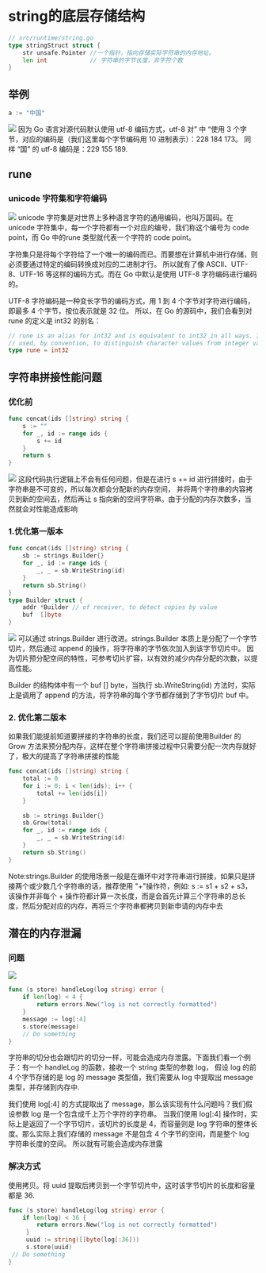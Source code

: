 # string的底层存储结构

```go
// src/runtime/string.go
type stringStruct struct {
    str unsafe.Pointer //一个指针，指向存储实际字符串的内存地址。
    len int            // 字符串的字节长度，非字符个数
}
```


## 举例
```go
a := "中国"
```
![](.str_images/chinese_in_string.png)
因为 Go 语言对源代码默认使用 utf-8 编码方式，utf-8 对” 中 “使用 3 个字节，对应的编码是（我们这里每个字节编码用 10 进制表示）：228 184 173。
同样 “国” 的 utf-8 编码是：229 155 189.

## rune

### unicode 字符集和字符编码
![](.str_images/code_point_n_encoding.png)
unicode 字符集是对世界上多种语言字符的通用编码，也叫万国码。在 unicode 字符集中，每一个字符都有一个对应的编号，我们称这个编号为 code point，而 Go 中的rune 类型就代表一个字符的 code point。


字符集只是将每个字符给了一个唯一的编码而已。而要想在计算机中进行存储，则必须要通过特定的编码转换成对应的二进制才行。
所以就有了像 ASCII、UTF-8、UTF-16 等这样的编码方式。而在 Go 中默认是使用 UTF-8 字符编码进行编码的。

UTF-8 字符编码是一种变长字节的编码方式，用 1 到 4 个字节对字符进行编码，即最多 4 个字节，按位表示就是 32 位。
所以，在 Go 的源码中，我们会看到对 rune 的定义是 int32 的别名：
```go
// rune is an alias for int32 and is equivalent to int32 in all ways. It is
// used, by convention, to distinguish character values from integer values.
type rune = int32
```

## 字符串拼接性能问题

### 优化前
```go
func concat(ids []string) string {
    s := ""
    for _, id := range ids {
        s += id
    }
    return s
}
```
![](.str_images/concat.png)
这段代码执行逻辑上不会有任何问题，但是在进行 s += id 进行拼接时，由于字符串是不可变的，所以每次都会分配新的内存空间，
并将两个字符串的内容拷贝到新的空间去，然后再让 s 指向新的空间字符串。由于分配的内存次数多，当然就会对性能造成影响

### 1.优化第一版本
```go
func concat(ids []string) string {
    sb := strings.Builder{} 
    for _, id := range ids {
        _, _ = sb.WriteString(id) 
    }
    return sb.String() 
}
type Builder struct {
    addr *Builder // of receiver, to detect copies by value
    buf  []byte
}
```
![](.str_images/string_builder.png)
可以通过 strings.Builder 进行改进。strings.Builder 本质上是分配了一个字节切片，然后通过 append 的操作，将字符串的字节依次加入到该字节切片中。
因为切片预分配空间的特性，可参考切片扩容，以有效的减少内存分配的次数，以提高性能。

Builder 的结构体中有一个 buf [] byte，当执行 sb.WriteString(id) 方法时，实际上是调用了 append 的方法，将字符串的每个字节都存储到了字节切片 buf 中。

### 2. 优化第二版本
如果我们能提前知道要拼接的字符串的长度，我们还可以提前使用Builder 的 Grow 方法来预分配内存，这样在整个字符串拼接过程中只需要分配一次内存就好了，极大的提高了字符串拼接的性能
```go
func concat(ids []string) string {
    total := 0
    for i := 0; i < len(ids); i++ { 
        total += len(ids[i])
    }
 
    sb := strings.Builder{}
    sb.Grow(total) 
    for _, id := range ids {
        _, _ = sb.WriteString(id)
    }
    return sb.String()
}
```

Note:strings.Builder 的使用场景一般是在循环中对字符串进行拼接，如果只是拼接两个或少数几个字符串的话，推荐使用 "+"操作符，例如: s := s1 + s2 + s3，该操作并非每个 + 操作符都计算一次长度，而是会首先计算三个字符串的总长度，然后分配对应的内存，再将三个字符串都拷贝到新申请的内存中去

## 潜在的内存泄漏
### 问题
![](.str_images/strings_substring.png)
```go
func (s store) handleLog(log string) error {
    if len(log) < 4 {
        return errors.New("log is not correctly formatted")
    }
    message := log[:4]
    s.store(message)
    // Do something
}
```
字符串的切分也会跟切片的切分一样，可能会造成内存泄露。下面我们看一个例子：有一个 handleLog 的函数，接收一个 string 类型的参数 log，
假设 log 的前 4 个字节存储的是 log 的 message 类型值，我们需要从 log 中提取出 message 类型，并存储到内存中.

我们使用 log[:4] 的方式提取出了 message，那么该实现有什么问题吗？我们假设参数 log 是一个包含成千上万个字符的字符串。
当我们使用 log[:4] 操作时，实际上是返回了一个字节切片，该切片的长度是 4，而容量则是 log 字符串的整体长度。那么实际上我们存储的 message 不是包含 4 个字节的空间，而是整个 log 字符串长度的空间。
所以就有可能会造成内存泄露

### 解决方式
使用拷贝。将 uuid 提取后拷贝到一个字节切片中，这时该字节切片的长度和容量都是 36.
```go
func (s store) handleLog(log string) error {
    if len(log) < 36 {
        return errors.New("log is not correctly formatted")
     }
     uuid := string([]byte(log[:36])) 
     s.store(uuid)
 // Do something
}
```




